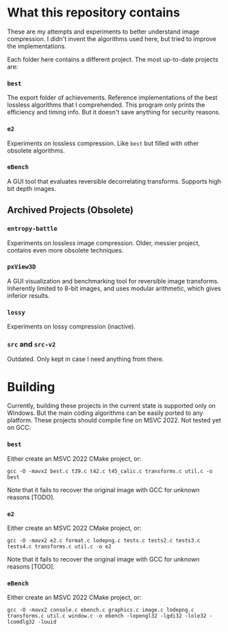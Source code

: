 # What this repository contains

These are my attempts and experiments to better understand image compression.
I didn't invent the algorithms used here, but tried to improve the implementations.

Each folder here contains a different project.
The most up-to-date projects are:

### `best`
The export folder of achievements.
Reference implementations of the best lossless algorithms that I comprehended.
This program only prints the efficiency and timing info.
But it doesn't save anything for security reasons.

### `e2`
Experiments on lossless compression.
Like `best` but filled with other obsolete algorithms.

### `eBench`
A GUI tool that evaluates reversible decorrelating transforms.
Supports high bit depth images.


## Archived Projects (Obsolete)

### `entropy-battle`
Experiments on lossless image compression. Older, messier project, contains even more obsolete techniques.

### `pxView3D`
A GUI visualization and benchmarking tool for reversible image transforms.
Inherently limited to 8-bit images, and uses modular arithmetic, which gives inferior results.

### `lossy`
Experiments on lossy compression (inactive).

### `src` and `src-v2`
Outdated. Only kept in case I need anything from there.


# Building
Currently, building these projects in the current state is supported only on Windows.
But the main coding algorithms can be easily ported to any platform.
These projects should compile fine on MSVC 2022.
Not tested yet on GCC.

### `best`
Either create an MSVC 2022 CMake project, or:

`gcc -O -mavx2 best.c t39.c t42.c t45_calic.c transforms.c util.c -o best`

Note that it fails to recover the original image with GCC for unknown reasons [TODO].

### `e2`
Either create an MSVC 2022 CMake project, or:

`gcc -O -mavx2 e2.c format.c lodepng.c tests.c tests2.c tests3.c tests4.c transforms.c util.c -o e2`

Note that it fails to recover the original image with GCC for unknown reasons [TODO].

### `eBench`
Either create an MSVC 2022 CMake project, or:

`gcc -O -mavx2 console.c ebench.c graphics.c image.c lodepng.c transforms.c util.c window.c -o ebench -lopengl32 -lgdi32 -lole32 -lcomdlg32 -luuid`
